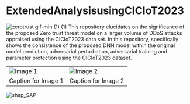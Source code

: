 # ExtendedAnalysisusingCICIoT2023
![zerotrust gif-min (1) (1)](https://github.com/nkoro/ExtendedAnalysisusingCICIoT2023/assets/83587677/482eb174-638d-45c9-ae22-d75609a742e4)
This repository elucidates on the significance of the proposed Zero trust threat model on a larger volume of DDoS attacks appraised using the CICIoT2023 data set.
In this repository, specifically shows the consistence of the proposed DNN model within the original model prediction, adversarial perturbation, adversarial training and parameter protection using the CICIoT2023 dataset.


<table>
  <tr>
    <td>
      <img src="relative/path/to/image1.jpg" alt="Image 1">
    </td>
    <td>
      <img src="relative/path/to/image2.jpg" alt="Image 2">
    </td>
  </tr>
  <tr>
    <td>Caption for Image 1</td>
    <td>Caption for Image 2</td>
  </tr>
</table>


![shap_SAP](https://github.com/nkoro/ExtendedAnalysisusingCICIoT2023/assets/83587677/a59aaa53-3b3e-4d3a-abb6-58c46da8ae65)

